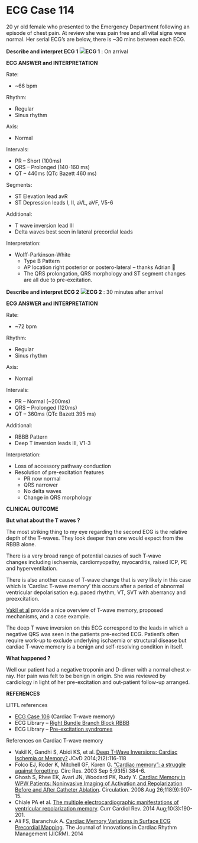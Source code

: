 # ECG Case 114


20 yr old female who presented to the Emergency Department following an episode of chest pain. At review she was pain free and all vital signs were normal. Her serial ECG’s are below, there is ~30 mins between each ECG.



**Describe and interpret ECG 1** 
![](https://litfl.com/wp-content/uploads/2019/06/ECG-Case-114a-LITFL-Top-100-EKG.jpg)**ECG 1** : On arrival

**ECG ANSWER and INTERPRETATION** 


Rate:

- ~66 bpm


Rhythm:

- Regular
- Sinus rhythm


Axis:

- Normal


Intervals:

- PR – Short (100ms)
- QRS – Prolonged (140-160 ms)
- QT – 440ms (QTc Bazett 460 ms)


Segments:

- ST Elevation lead avR
- ST Depression leads I, II, aVL, aVF, V5-6


Additional:

- T wave inversion lead III
- Delta waves best seen in lateral precordial leads


Interpretation:

- Wolff-Parkinson-White
	- Type B Pattern
	- AP location right posterior or postero-lateral – thanks Adrian 🙂
	- The QRS prolongation, QRS morphology and ST segment changes are all due to pre-excitation.



**Describe and interpret ECG 2** 
![](https://litfl.com/wp-content/uploads/2019/06/ECG-Case-114b-LITFL-Top-100-EKG.jpg)**ECG 2** : 30 minutes after arrival

**ECG ANSWER and INTERPRETATION** 


Rate:

- ~72 bpm


Rhythm:

- Regular
- Sinus rhythm


Axis:

- Normal


Intervals:

- PR – Normal (~200ms)
- QRS – Prolonged (120ms)
- QT – 360ms (QTc Bazett 395 ms)


Additional:

- RBBB Pattern
- Deep T inversion leads III, V1-3


Interpretation:

- Loss of accessory pathway conduction
- Resolution of pre-excitation features
	- PR now normal
	- QRS narrower
	- No delta waves
	- Change in QRS morphology

**CLINICAL OUTCOME** 



**But what about the T waves ?** 


The most striking thing to my eye regarding the second ECG is the relative depth of the T-waves. They look deeper than one would expect from the RBBB alone.


There is a very broad range of potential causes of such T-wave changes including ischaemia, cardiomyopathy, myocarditis, raised ICP, PE and hyperventilation.


There is also another cause of T-wave change that is very likely in this case which is ‘Cardiac T-wave memory’ this occurs after a period of abnormal ventricular depolarisation e.g. paced rhythm, VT, SVT with aberrancy and preexcitation. 


[Vakil et al](http://researchpub.org/journal/jcvd/number/vol2-no2/vol2-no2-11.pdf) provide a nice overview of T-wave memory, proposed mechanisms, and a case example.


The deep T wave inversion on this ECG correspond to the leads in which a negative QRS was seen in the patients pre-excited ECG. Patient’s often require work-up to exclude underlying ischaemia or structural disease but cardiac T-wave memory is a benign and self-resolving condition in itself.



**What happened ?** 


Well our patient had a negative troponin and D-dimer with a normal chest x-ray. Her pain was felt to be benign in origin. She was reviewed by cardiology in light of her pre-excitation and out-patient follow-up arranged.

**REFERENCES** 


LITFL references

- [ECG Case 106](https://litfl.com/ecg-case-106/) (Cardiac T-wave memory)
- ECG Library – [Right Bundle Branch Block RBBB](https://litfl.com/right-bundle-branch-block-rbbb-ecg-library/)
- ECG Library – [Pre-excitation syndromes](https://litfl.com/pre-excitation-syndromes-ecg-library/)


References on Cardiac T-wave memory

- Vakil K, Gandhi S, Abidi KS, et al. [Deep T-Wave Inversions: Cardiac Ischemia or Memory?](http://researchpub.org/journal/jcvd/number/vol2-no2/vol2-no2-11.pdf) JCvD 2014;2(2):116-118
- Folco EJ, Roder K, Mitchell GF, Koren G. [“Cardiac memory”: a struggle against forgetting](https://www.ahajournals.org/doi/pdf/10.1161/01.res.0000091365.24799.df). Circ Res. 2003 Sep 5;93(5):384-6.
- Ghosh S, Rhee EK, Avari JN, Woodard PK, Rudy Y. [Cardiac Memory in WPW Patients: Noninvasive Imaging of Activation and Repolarization Before and After Catheter Ablation](https://www.ahajournals.org/doi/full/10.1161/CIRCULATIONAHA.108.781658). Circulation. 2008 Aug 26;118(9):907-15.
- Chiale PA et al. [The multiple electrocardiographic manifestations of ventricular repolarization memory](https://www.ncbi.nlm.nih.gov/pmc/articles/PMC4040871/). Curr Cardiol Rev. 2014 Aug;10(3):190-201.
- Ali FS, Baranchuk A. [Cardiac Memory Variations in Surface ECG Precordial Mapping](http://www.innovationsincrm.com/cardiac-rhythm-management/2014/september/637-cardiac-memory-variations). The Journal of Innovations in Cardiac Rhythm Management (JICRM). 2014

